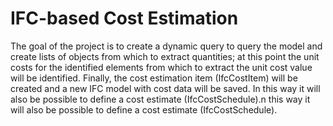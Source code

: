 # IFC-based Cost Estimation

The goal of the project is to create a dynamic query to query the model and create lists of objects from which to extract quantities; at this point the unit costs for the identified elements from which to extract the unit cost value will be identified. Finally, the cost estimation item (IfcCostItem) will be created and a new IFC model with cost data will be saved. In this way it will also be possible to define a cost estimate (IfcCostSchedule).n this way it will also be possible to define a cost estimate (IfcCostSchedule).


